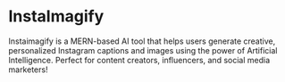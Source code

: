 # InstaImagify
Instaimagify is a MERN-based AI tool that helps users generate creative, personalized Instagram captions and images using the power of Artificial Intelligence. Perfect for content creators, influencers, and social media marketers!
